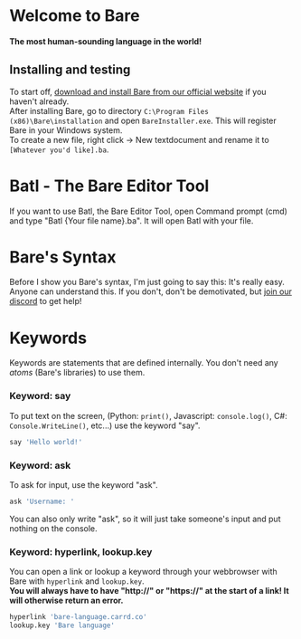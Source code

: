 # Welcome to Bare
#### The most human-sounding language in the world!
## Installing and testing
To start off, [download and install Bare from our official website](https://bare-language.carrd.co) if you haven't already.\
After installing Bare, go to directory `C:\Program Files (x86)\Bare\installation` and open `BareInstaller.exe`. This will register Bare in your Windows system.\
To create a new file, right click -> New textdocument and rename it to `[Whatever you'd like].ba`.

# Batl - The Bare Editor Tool
If you want to use Batl, the Bare Editor Tool, open Command prompt (cmd) and type "Batl {Your file name}.ba". It will open Batl with your file.

# Bare's Syntax
Before I show you Bare's syntax, I'm just going to say this: It's really easy. Anyone can understand this. If you don't, don't be demotivated, but [join our discord](https://discord.gg/eNmS9jP) to get help!

# Keywords
Keywords are statements that are defined internally. You don't need any *atoms* (Bare's libraries) to use them.
### Keyword: say
To put text on the screen, (Python: `print()`, Javascript: `console.log()`, C#: `Console.WriteLine()`, etc...) use the keyword "say".
```py
say 'Hello world!'
```
### Keyword: ask
To ask for input, use the keyword "ask".
```py
ask 'Username: '
```
You can also only write "ask", so it will just take someone's input and put nothing on the console.
### Keyword: hyperlink, lookup.key
You can open a link or lookup a keyword through your webbrowser with Bare with `hyperlink` and `lookup.key`. \
**You will always have to have "http://" or "https://" at the start of a link! It will otherwise return an error.**
```py
hyperlink 'bare-language.carrd.co'
lookup.key 'Bare language'
```
